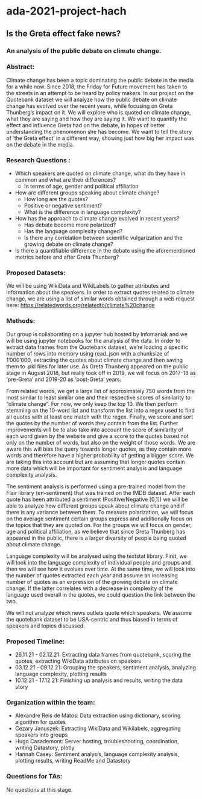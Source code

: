 # ada-2021-project-hach
## Is the Greta effect fake news?
### An analysis of the public debate on climate change.

### Abstract: 
Climate change has been a topic dominating the public debate in the media for a while now. Since 2018, the Friday for Future movement has taken to the streets in an attempt to be heard by policy makers. In our project on the Quotebank dataset we will analyze how the public debate on climate change has evolved over the recent years, while focusing on Greta Thunberg’s impact on it. We will explore who is quoted on climate change, what they are saying and how they are saying it. We want to quantify the effect and influence Greta had on the debate, in hopes of better understanding the phenomenon she has become. We want to tell the story of ‘the Greta effect’ in a different way, showing just how big her impact was on the debate in the media.
### Research Questions :
* Which speakers are quoted on climate change, what do they have in common and what are their differences?
  * In terms of age, gender and political affiliation
* How are different groups speaking about climate change?
  * How long are the quotes?
  * Positive or negative sentiment?
  * What is the difference in language complexity?
* How has the approach to climate change evolved in recent years?
  * Has debate become more polarized? 
  * Has the language complexity changed? 
  * Is there any correlation between scientific vulgarization and the growing debate on climate change?
* Is there a quantifiable difference in the debate using the aforementioned metrics before and after Greta Thunberg?

### Proposed Datasets: 
We will be using WikiData and WikiLabels to gather attributes and information about the speakers. 
In order to extract quotes related to climate change, we are using a list of similar words obtained through a web request here: https://relatedwords.org/relatedto/climate%20change 
### Methods: 
Our group is collaborating on a jupyter hub hosted by Infomaniak and we will be using jupyter notebooks for the analysis of the data. 
In order to extract data frames from the Quotebank dataset, we’re loading a specific number of rows into memory using read_json with a chunksize of 1’000’000, extracting the quotes about climate change and then saving them to .pkl files for later use.
As Greta Thunberg appeared on the public stage in August 2018, but really took off in 2019, we will focus on 2017-18 as ‘pre-Greta’ and 2019-20 as ‘post-Greta’ years. 

From related words, we get a large list of approximately 750 words from the most similar to least similar one and their respective scores of similarity to “climate change”. For now, we only keep the top 10. We then perform stemming on the 10-word list and transform the list into a regex used to find all quotes with at least one match with the regex. Finally, we score and sort the quotes by the number of words they contain from the list. Further improvements will be to also take into account the score of similarity of each word given by the website and give a score to the quotes based not only on the number of words, but also on the weight of those words. We are aware this will bias the query towards longer quotes, as they contain more words and therefore have a higher probability of getting a bigger score. We are taking this into account but are assuming that longer quotes contain more data which will be important for sentiment analysis and language complexity analysis.

The sentiment analysis is performed using a pre-trained model from the Flair library (en-sentiment) that was trained on the IMDB dataset. After each quote has been attributed a sentiment (Positive/Negative [0,1]) we will be able to analyze how different groups speak about climate change and if there is any variance between them. To measure polarization, we will focus on the average sentiment certain groups express and additionally focus on the topics that they are quoted on. 
For the groups we will focus on gender, age and political affiliation, as we believe that since Greta Thunberg has appeared in the public, there is a larger diversity of people being quoted about climate change. 

Language complexity will be analysed using the textstat library. First, we will look into the language complexity of individual people and groups and then we will see how it evolves over time. At the same time, we will look into the number of quotes extracted each year and assume an increasing number of quotes as an expression of the growing debate on climate change. If the latter correlates with a decrease in complexity of the language used overall in the quotes, we could question the link between the two.

We will not analyze which news outlets quote which speakers. We assume the quotebank dataset to be USA-centric and thus biased in terms of speakers and topics discussed. 
### Proposed Timeline:
- 26.11.21 - 02.12.21: Extracting data frames from quotebank, scoring the quotes, extracting WikiData attributes on speakers
- 03.12.21 - 09.12.21: Grouping the speakers, sentiment analysis, analyzing language complexity, plotting results
- 10.12.21 - 17.12.21: Finishing up analysis and results, writing the data story

### Organization within the team:
- Alexandre Reis de Matos: Data extraction using dictionary, scoring algorithm for quotes
- Cezary Januszek: Extracting WikiData and Wikilabels, aggregating speakers into groups
- Hugo Casademont: Server hosting, troubleshooting, coordination, writing Datastory, plotly
- Hannah Casey: Sentiment analysis, language complexity analysis, plotting results, writing ReadMe and Datastory

### Questions for TAs:
No questions at this stage.

